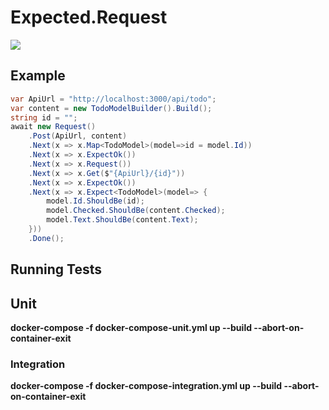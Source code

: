 # Expected.Request

![](https://api.travis-ci.org/wright-development/Expected.Request.svg?branch=master)

## Example

``` csharp
var ApiUrl = "http://localhost:3000/api/todo";
var content = new TodoModelBuilder().Build();
string id = "";
await new Request()
    .Post(ApiUrl, content)
    .Next(x => x.Map<TodoModel>(model=>id = model.Id))
    .Next(x => x.ExpectOk())
    .Next(x => x.Request())
    .Next(x => x.Get($"{ApiUrl}/{id}"))
    .Next(x => x.ExpectOk())
    .Next(x => x.Expect<TodoModel>(model=> {
        model.Id.ShouldBe(id);
        model.Checked.ShouldBe(content.Checked);
        model.Text.ShouldBe(content.Text);
    }))
    .Done();
```

## Running Tests

## Unit

**docker-compose -f docker-compose-unit.yml up --build --abort-on-container-exit**

### Integration

**docker-compose -f docker-compose-integration.yml up --build --abort-on-container-exit**
